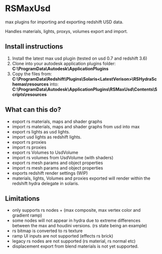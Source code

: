 # RSMaxUsd
max plugins for importing and exporting redshift USD data.

Handles materials, lights, proxys, volumes export and import.

## Install instructions
1. Install the latest max usd plugin  (tested on usd 0.7 and redshift 3.6)
1. Clone into your autodesk application plugins folder: **C:\ProgramData\Autodesk\ApplicationPlugins**
1. Copy the files from:  
**C:\ProgramData\Redshift\Plugins\Solaris\<LatestVerison>\RSHydraSchemas\resources**
into:  
**C:\ProgramData\Autodesk\ApplicationPlugins\RSMaxUsd\Contents\Scripts\resources**
## What can this do?
* export rs materials, maps and shader graphs
* import rs materials, maps and shader graphs from usd into max
* export rs lights as usd lights.
* import usd lights as redshift lights.
* export rs proxies
* import rs proxies
* export rs Volumes to UsdVolume
* import rs volumes from UsdVolume (with shaders)
* export rs mesh params and object properties
* import rs mesh params and object properties
* exports redshift render settings (WIP)
* materials, lights, Volumes and proxies exported will render within the redshift hydra delegate in solaris.

## Limitations
* only supports rs nodes + (max composite, max vertex color and gradient ramp)
* some nodes will not appear in hydra due to extreme differences between the max and houdini versions. (rs state being an example)
* rs bitmap is converted to rs texture
* ramp UI inputs are not supported (effects rs brick)
* legacy rs nodes are not supported (rs material, rs normal etc)
* displacement export from blend materials is not yet supported.
